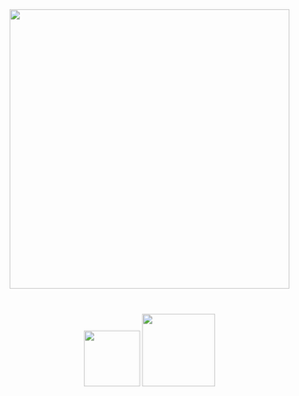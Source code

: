 &nbsp;<div align="center">
  [<img src="https://novatorem-drab-chi.vercel.app/api/spotify?background_color=0d1117&border_color=ffffff" width="500" /> ](https://open.spotify.com/user/31mpqi4kkskgkzznalqp2tqkrybq)
</div>

&nbsp;<div align="center">
  [<img src="https://img.shields.io/badge/linked-in-369?style=flat-square&logo=linkedin&logoColor=white&color=blue" width="100"/>](https://www.linkedin.com/in/faridun-nuriddinzoda)
  [<img src="https://img.shields.io/badge/email-reveal-2a8?style=flat-square&logo=gmail&logoColor=white" width="130"/>](mailto:faridun.nuriddinzoda@icloud.com)
</div>
